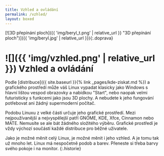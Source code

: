 ```yaml
---
title: Vzhled a ovládání
permalink: /vzhled/
layout: boxed
---
```

[![3D přepínání ploch]({{ 'img/beryl_t.png' | relative_url }} "3D přepínání ploch")]({{ 'img/beryl.jpg' | relative_url }}){:.doprava}

# ![]({{ 'img/vzhled.png' | relative_url }}) Vzhled a ovládání

Podle [distribuce]({{ site.baseurl }}{% link _pages/kde-ziskat.md %}) a grafického prostředí může váš Linux vypadat klasicky jako Windows s hlavní lištou vespod obrazovky a nabídkou "Start", nebo naopak velmi futuristicky s funkcemi jako jsou 3D plochy. A nebudete k jeho fungování potřebovat ani žádný supermoderní počítač.

Podobu Linuxu z velké části určuje jeho grafické prostředí. Mezi nejpoužívanější a nejvyspělejší patří GNOME, KDE, Xfce, Cinnamon nebo MATE. Nemusíte se ale bát žádného složitého výběru. Grafické prostředí je vždy výchozí součástí každé distribuce pro běžné uživatele.

Jako je možné měnit celý Linux, je možné měnit i jeho vzhled. A je tomu tak už mnoho let. Linux má nespočetně podob a barev. Přeneste si třeba barvy svého pokoje i na monitor.
{:.historie}
